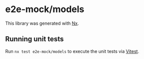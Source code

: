 # e2e-mock/models

This library was generated with [Nx](https://nx.dev).

## Running unit tests

Run `nx test e2e-mock/models` to execute the unit tests via [Vitest](https://vitest.dev/).
